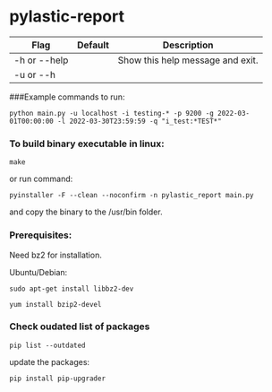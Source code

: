 # pylastic-report

| Flag | Default | Description |
|---|---| --- |
| -h or --help |   | Show this help message and exit. |
| -u or --h | | |

###Example commands to run:

````shell
python main.py -u localhost -i testing-* -p 9200 -g 2022-03-01T00:00:00 -l 2022-03-30T23:59:59 -q "i_test:*TEST*"
````

### To build binary executable in linux:

````shell
make
````

or run command:

````shell
pyinstaller -F --clean --noconfirm -n pylastic_report main.py
````

and copy the binary to the /usr/bin folder.

### Prerequisites:

Need bz2 for installation.

Ubuntu/Debian:

```shell
sudo apt-get install libbz2-dev
```

````shell
yum install bzip2-devel
````

### Check oudated list of packages

````shell
pip list --outdated
````

update the packages:

````shell
pip install pip-upgrader
````
